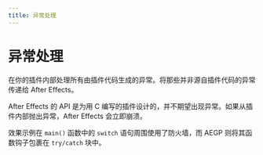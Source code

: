 ```yaml
---
title: 异常处理
---
```

# 异常处理

在你的插件内部处理所有由插件代码生成的异常。将那些并非源自插件代码的异常传递给 After Effects。

After Effects 的 API 是为用 C 编写的插件设计的，并不期望出现异常。如果从插件内部抛出异常，After Effects 会立即崩溃。

效果示例在 `main()` 函数中的 `switch` 语句周围使用了防火墙，而 AEGP 则将其函数钩子包裹在 `try/catch` 块中。
